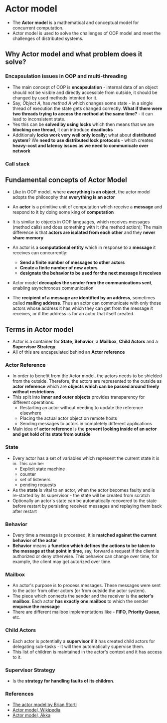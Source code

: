 # Actor model
- The **Actor model** is a mathematical and conceptual model for concurrent computation.
- Actor model is used to solve the challenges of OOP model and meet the challenges of distributed systems.

## Why Actor model and what problem does it solve?

### Encapsulation issues in OOP and multi-threading
- The main concept of OOP is **encapsulation** - internal data of an object should not be visible and directly accessible from outside, it should be changed by used methods intented for it.
- Say, *Object A*, has *method A* which changes some state - in a single thread of execution the state gets changed correctly. **What if there were two threads trying to access the method at the same time?** - it can lead to inconsistent state.
- Yes this can be **solved by using locks** which then means that we are **blocking one thread**, it can introduce **deadlocks**
- Additionaly **locks work very well only locally**; what about **distributed system**? We **need to use distributed lock protocols** - which creates **heavy-cost and latency issues as we need to communicate over network**

### Call stack

## Fundamental concepts of Actor Model
- Like in OOP model, where **everything is an object**, the actor model adopts the philosophy that **everything is an actor**
- An **actor** is a primitive unit of computation which receive a **message** and respond to it by doing some king of **computation**
- It is similar to objects in OOP languages, which receives messages (method calls) and does something with it (the method action); The main difference is that **actors are isolated from each other** and they **never share memory**
- An actor is a **computational entity** which in response to a **message** it receives can concurrently:
  - **Send a finite number of messages to other actors**
  - **Create a finite number of new actors**
  - **designate the behavior to be used for the next message it receives**

- Actor model **decouples the sender from the communications sent**, enabling asynchronous communication
- The **recipient of a message are identified by an address**, sometimes called **mailing address**. Thus an actor can communicate with only those actors whose address it has which they can get from the message it receives, or if the address is for an actor that itself created.

## Terms in Actor model
- Actor is a container for **State**, **Behavior**, a **Mailbox**, **Child Actors** and a **Supervisor Strategy**
- All of this are encapsulated behind an **Actor reference**

### Actor Reference
- In order to benefit from the Actor model, the actors needs to be shielded from the outside. Therefore, the actors are represented to the outside as **actor reference** which are **objects which can be passed around freely without restrictions**.
- This split into **inner and outer objects** provides transparency for different operations:
  - Restarting an actor without needing to update the reference elsewhere
  - Placing the actual actor object on remote hosts
  - Sending messages to actors in completely different applications
- Main idea of **actor reference** is the **prevent looking inside of an actor and get hold of its state from outside**

### State
- Every actor has a set of variables which represent the current state it is in. This can be:
  - Explicit state machine
  - counter
  - set of listeners
  - pending requests
- As the **state** is vital to an actor, when the actor becomes faulty and is re-started by its supervisor - the state will be created from scratch
- Optionally an actor's state can be automatically recovered to the state before restart by persisting received messages and replaying them back after restart

### Behavior
- Every time a message is processed, it is **matched against the current behavior of the actor**
- **Behavior** means a **function which defines the actions to be taken to the message at that point in time**, say, forward a request if the client is authorized or deny otherwise. This behavior can change over time, for example, the client may get autorized over time.

### Mailbox
- An actor's purpose is to process messages. These messages were sent to the actor from other actors (or from outside the actor system).
- The piece which connects the sender and the receiver is the **actor's mailbox**. Each actor **has exactly one mailbox** to which the sender **enqueue the message**
- There are different mailbox implementations like - **FIFO**, **Priority Queue**, etc.

### Child Actors
- Each actor is potentially a **supervisor** if it has created child actors for delegating sub-tasks - it will then automatically supervise them.
- This list of children is maintained in the actor's context and it has access to it.

### Supervisor Strategy
- Is the **strategy for handling faults of its children**.

### References
- [The actor model by Brian Storti](https://www.brianstorti.com/the-actor-model/)
- [Actor model, Wikipedia](https://en.wikipedia.org/wiki/Actor_model)
- [Actor model, Akka](https://doc.akka.io/docs/akka/2.5/general/actors.html)
